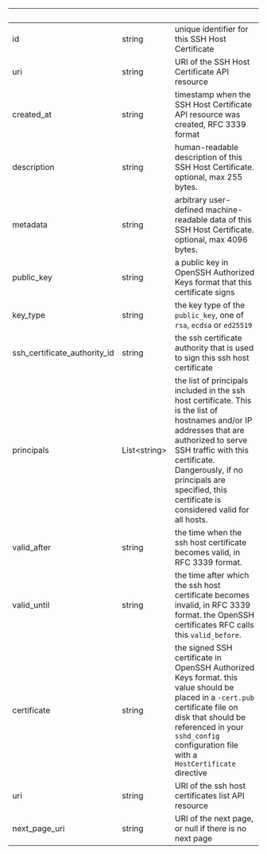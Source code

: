 <!-- Code generated for API Clients. DO NOT EDIT. -->

| &nbsp;                       | &nbsp;             | &nbsp;                                                                                                                                                                                                                                                                          |
| ---------------------------- | ------------------ | ------------------------------------------------------------------------------------------------------------------------------------------------------------------------------------------------------------------------------------------------------------------------------- |
| id                           | string             | unique identifier for this SSH Host Certificate                                                                                                                                                                                                                                 |
| uri                          | string             | URI of the SSH Host Certificate API resource                                                                                                                                                                                                                                    |
| created_at                   | string             | timestamp when the SSH Host Certificate API resource was created, RFC 3339 format                                                                                                                                                                                               |
| description                  | string             | human-readable description of this SSH Host Certificate. optional, max 255 bytes.                                                                                                                                                                                               |
| metadata                     | string             | arbitrary user-defined machine-readable data of this SSH Host Certificate. optional, max 4096 bytes.                                                                                                                                                                            |
| public_key                   | string             | a public key in OpenSSH Authorized Keys format that this certificate signs                                                                                                                                                                                                      |
| key_type                     | string             | the key type of the `public_key`, one of `rsa`, `ecdsa` or `ed25519`                                                                                                                                                                                                            |
| ssh_certificate_authority_id | string             | the ssh certificate authority that is used to sign this ssh host certificate                                                                                                                                                                                                    |
| principals                   | List&lt;string&gt; | the list of principals included in the ssh host certificate. This is the list of hostnames and/or IP addresses that are authorized to serve SSH traffic with this certificate. Dangerously, if no principals are specified, this certificate is considered valid for all hosts. |
| valid_after                  | string             | the time when the ssh host certificate becomes valid, in RFC 3339 format.                                                                                                                                                                                                       |
| valid_until                  | string             | the time after which the ssh host certificate becomes invalid, in RFC 3339 format. the OpenSSH certificates RFC calls this `valid_before`.                                                                                                                                      |
| certificate                  | string             | the signed SSH certificate in OpenSSH Authorized Keys format. this value should be placed in a `-cert.pub` certificate file on disk that should be referenced in your `sshd_config` configuration file with a `HostCertificate` directive                                       |
| uri                          | string             | URI of the ssh host certificates list API resource                                                                                                                                                                                                                              |
| next_page_uri                | string             | URI of the next page, or null if there is no next page                                                                                                                                                                                                                          |

